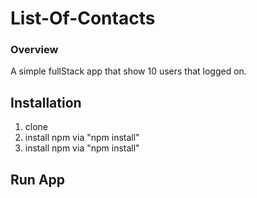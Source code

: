 # List-Of-Contacts

### **Overview**
A simple fullStack app that show 10 users that logged on. 

## Installation

1. clone 
2. install npm via "npm install"
3. install npm via "npm install"

## Run App 
